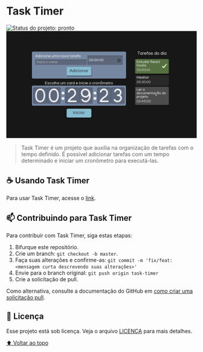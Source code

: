 <div id="start" />

# Task Timer

<img src="https://img.shields.io/badge/status-done-green" alt="Status do projeto: pronto" />

<img src="./.github/preview.png" alt="Preview do projeto" />

> Task Timer é um projeto que auxilia na organização de tarefas com o tempo definido. É possível adicionar tarefas com um tempo determinado e iniciar um cronômetro para executá-las.


## ☕ Usando Task Timer

Para usar Task Timer, acesse o [link](https://task-timer-blush.vercel.app/).

## 📫 Contribuindo para Task Timer

Para contribuir com Task Timer, siga estas etapas:

1. Bifurque este repositório.
2. Crie um branch: `git checkout -b master`.
3. Faça suas alterações e confirme-as: `git commit -m 'fix/feat: <mensagem curta descrevendo suas alterações>'`
4. Envie para o branch original: `git push origin task-timer`
5. Crie a solicitação de pull.

Como alternativa, consulte a documentação do GitHub em [como criar uma solicitação pull](https://help.github.com/en/github/collaborating-with-issues-and-pull-requests/creating-a-pull-request).

## 📝 Licença

Esse projeto está sob licença. Veja o arquivo [LICENÇA](LICENSE.md) para mais detalhes.

[⬆ Voltar ao topo](#start)
